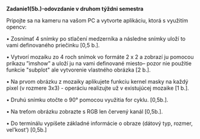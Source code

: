 **Zadanie1(5b.)-odovzdanie v druhom týždni semestra**

 Pripojte sa na kameru na vašom PC a vytvorte aplikáciu, ktorá s využitím opencv:
 
 • Zosnímať 4 snímky po stlačení medzerníka a následne snímky uloží to vami definovaného priečinku [0,5 b.].
 
 • Vytvorí mozaiku zo 4 roch snímok vo formáte 2 x 2 a zobrazí ju pomocou príkazu ”imshow” a uloží ju na vami definované miesto– pozor nie použitie funkcie "subplot" ale vytvorenie vlastného obrázka [2 b.].
 
 • Na prvom obrázku z mozaiky aplikujete funkciu kernel masky na každý pixel (v rozmere 3x3) - operáciu realizujte už v existujúcej mozaike [1 b.].
 
 • Druhú snímku otočte o 90° pomocou využitia for cyklu. [0,5b.].
 
 • Na treťom obrázku zobrazte s RGB len červený kanál [0,5b.].
 
 • Do terminálu vypíšete základné informácie o obraze (dátový typ, rozmer, vel’kost’) [0,5b.]
